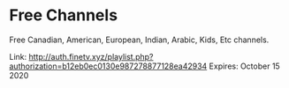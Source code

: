 # Free Channels
Free Canadian, American, European, Indian, Arabic, Kids, Etc channels.

Link: http://auth.finetv.xyz/playlist.php?authorization=b12eb0ec0130e987278877128ea42934
Expires: October 15 2020
